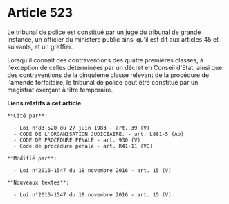 # Article 523

Le tribunal de police est constitué par un juge du tribunal de grande instance, un officier du ministère public ainsi qu'il
est dit aux articles 45 et suivants, et un greffier.

Lorsqu'il connaît des contraventions des quatre premières classes, à l'exception de celles déterminées par un décret en
Conseil d'Etat, ainsi que des contraventions de la cinquième classe relevant de la procédure de l'amende forfaitaire, le
tribunal de police peut être constitué par un magistrat exerçant à titre temporaire.

**Liens relatifs à cet article**

	**Cité par**:

	  - Loi n°83-520 du 27 juin 1983 - art. 39 (V)
	  - CODE DE L'ORGANISATION JUDICIAIRE. - art. L881-5 (Ab)
	  - CODE DE PROCEDURE PENALE - art. 930 (V)
	  - Code de procédure pénale - art. R41-11 (VD)

	**Modifié par**:

	  - Loi n°2016-1547 du 18 novembre 2016 - art. 15 (V)

	**Nouveaux textes**:

	  - Loi n°2016-1547 du 18 novembre 2016 - art. 15 (V)
